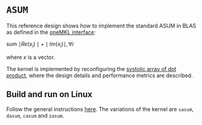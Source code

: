 # `ASUM`

This reference design shows how to implement the standard ASUM in BLAS as defined in the [oneMKL interface](https://oneapi-src.github.io/oneMKL/domains/blas/asum.html):

sum $\mid Re(x_i)\mid+\mid Im(x_i)\mid, \forall i$

where $x$ is a vector.

The kernel is implemented by reconfiguring the [systolic array of dot product](../reconfigurable_dotprod/README.md), where the design details and performance metrics are described.

## Build and run on Linux

Follow the general instructions [here](../README.md#user-content-build-a-kernel-and-run-on-Linux). The variations of the kernel are `sasum`, `dasum`, `casum` and `zasum`.
